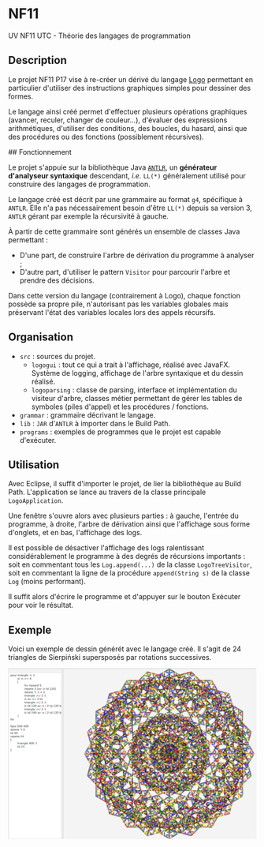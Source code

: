 # NF11
UV NF11 UTC - Théorie des langages de programmation

## Description

Le projet NF11 P17 vise à re-créer un dérivé du langage [Logo](https://en.wikipedia.org/wiki/Logo_%28programming_language%29) permettant en particulier d'utiliser des instructions graphiques simples pour dessiner des formes.

Le langage ainsi créé permet d'effectuer plusieurs opérations graphiques (avancer, reculer, changer de couleur...), d'évaluer des expressions arithmétiques, d'utiliser des conditions, des boucles, du hasard, ainsi que des procédures ou des fonctions (possiblement récursives). 

## Fonctionnement

Le projet s'appuie sur la bibliothèque Java [`ANTLR`](https://github.com/antlr/antlr4), un __générateur d'analyseur syntaxique__ descendant, *i.e.* `LL(*)` généralement utilisé pour construire des langages de programmation.

Le langage créé est décrit par une grammaire au format `g4`, spécifique à `ANTLR`. Elle n'a pas nécessairement besoin d'être `LL(*)` depuis sa version 3, `ANTLR` gérant par exemple la récursivité à gauche.

À partir de cette grammaire sont générés un ensemble de classes Java permettant :
* D'une part, de construire l'arbre de dérivation du programme à analyser ;
* D'autre part, d'utiliser le pattern `Visitor` pour parcourir l'arbre et prendre des décisions.

Dans cette version du langage (contrairement à Logo), chaque fonction possède sa propre pile, n'autorisant pas les variables globales mais préservant l'état des variables locales lors des appels récursifs.

## Organisation

* `src` : sources du projet.
  * `logogui` : tout ce qui a trait à l'affichage, réalisé avec JavaFX. Système de logging, affichage de l'arbre syntaxique et du dessin réalisé.
  * `logoparsing` : classe de parsing, interface et implémentation du visiteur d'arbre, classes métier permettant de gérer les tables de symboles (piles d'appel) et les procédures / fonctions.
* `grammar` : grammaire décrivant le langage.
* `lib` : `JAR` d'`ANTLR` à importer dans le Build Path.
* `programs` : exemples de programmes que le projet est capable d'exécuter.

## Utilisation

Avec Eclipse, il suffit d'importer le projet, de lier la bibliothèque au Build Path. L'application se lance au travers de la classe principale `LogoApplication`.

Une fenêtre s'ouvre alors avec plusieurs parties : à gauche, l'entrée du programme, à droite, l'arbre de dérivation ainsi que l'affichage sous forme d'onglets, et en bas, l'affichage des logs. 

Il est possible de désactiver l'affichage des logs ralentissant considérablement le programme à des degrés de récursions importants : soit en commentant tous les `Log.append(...)` de la classe `LogoTreeVisitor`, soit en commentant la ligne de la procédure `append(String s)` de la classe `Log` (moins performant).

Il suffit alors d'écrire le programme et d'appuyer sur le bouton Exécuter pour voir le résultat.

## Exemple

Voici un exemple de dessin générét avec le langage créé. Il s'agit de 24 triangles de Sierpiński supersposés par rotations successives.

![Triangles de Sierpiński](/result.png)
